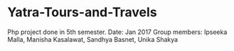 # Yatra-Tours-and-Travels
Php project done in 5th semester.
Date: Jan 2017
Group members: Ipseeka Malla, Manisha Kasalawat, Sandhya Basnet, Unika Shakya
